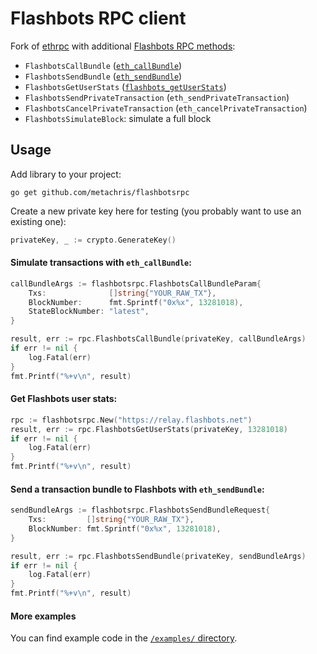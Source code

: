 # Flashbots RPC client

Fork of [ethrpc](https://github.com/onrik/ethrpc) with additional [Flashbots RPC methods](https://docs.flashbots.net/flashbots-auction/searchers/advanced/rpc-endpoint):

* `FlashbotsCallBundle` ([`eth_callBundle`](https://docs.flashbots.net/flashbots-auction/searchers/advanced/rpc-endpoint/#eth_callbundle))
* `FlashbotsSendBundle` ([`eth_sendBundle`](https://docs.flashbots.net/flashbots-auction/searchers/advanced/rpc-endpoint/#eth_sendbundle))
* `FlashbotsGetUserStats` ([`flashbots_getUserStats`](https://docs.flashbots.net/flashbots-auction/searchers/advanced/rpc-endpoint/#flashbots_getuserstats))
* `FlashbotsSendPrivateTransaction` (`eth_sendPrivateTransaction`)
* `FlashbotsCancelPrivateTransaction` (`eth_cancelPrivateTransaction`)
* `FlashbotsSimulateBlock`: simulate a full block

## Usage

Add library to your project:

`go get github.com/metachris/flashbotsrpc`

Create a new private key here for testing (you probably want to use an existing one):

```go
privateKey, _ := crypto.GenerateKey()
```

#### Simulate transactions with `eth_callBundle`:

```go
callBundleArgs := flashbotsrpc.FlashbotsCallBundleParam{
    Txs:              []string{"YOUR_RAW_TX"},
    BlockNumber:      fmt.Sprintf("0x%x", 13281018),
    StateBlockNumber: "latest",
}

result, err := rpc.FlashbotsCallBundle(privateKey, callBundleArgs)
if err != nil {
    log.Fatal(err)
}
fmt.Printf("%+v\n", result)
```

#### Get Flashbots user stats:

```go
rpc := flashbotsrpc.New("https://relay.flashbots.net")
result, err := rpc.FlashbotsGetUserStats(privateKey, 13281018)
if err != nil {
    log.Fatal(err)
}
fmt.Printf("%+v\n", result)
```

#### Send a transaction bundle to Flashbots with `eth_sendBundle`:

```go
sendBundleArgs := flashbotsrpc.FlashbotsSendBundleRequest{
    Txs:         []string{"YOUR_RAW_TX"},
    BlockNumber: fmt.Sprintf("0x%x", 13281018),
}

result, err := rpc.FlashbotsSendBundle(privateKey, sendBundleArgs)
if err != nil {
    log.Fatal(err)
}
fmt.Printf("%+v\n", result)
```

#### More examples

You can find example code in the [`/examples/` directory](https://github.com/metachris/flashbotsrpc/tree/master/examples).
